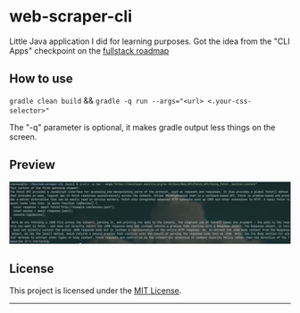 # web-scraper-cli

Little Java application I did for learning purposes. Got the idea from the "CLI
Apps" checkpoint on the [fullstack roadmap](https://roadmap.sh/full-stack)

## How to use

`gradle clean build` && `gradle -q run --args="<url> <.your-css-selector>"`

The "-q" parameter is optional, it makes gradle output less things on the
screen.

## Preview

![Screenshot1](showcase.png)

## License

This project is licensed under the [MIT License](LICENSE).

---
